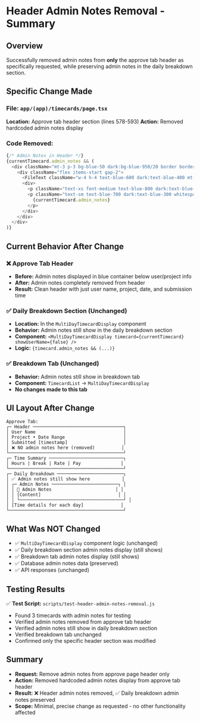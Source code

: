 # Header Admin Notes Removal - Summary

## Overview
Successfully removed admin notes from **only** the approve tab header as specifically requested, while preserving admin notes in the daily breakdown section.

## Specific Change Made

### **File:** `app/(app)/timecards/page.tsx`
**Location:** Approve tab header section (lines 578-593)
**Action:** Removed hardcoded admin notes display

### **Code Removed:**
```typescript
{/* Admin Notes in Header */}
{currentTimecard.admin_notes && (
  <div className="mt-3 p-3 bg-blue-50 dark:bg-blue-950/20 border border-blue-200 dark:border-blue-800 rounded-lg">
    <div className="flex items-start gap-2">
      <FileText className="w-4 h-4 text-blue-600 dark:text-blue-400 mt-0.5 flex-shrink-0" />
      <div>
        <p className="text-xs font-medium text-blue-800 dark:text-blue-200 mb-1">Admin Notes</p>
        <p className="text-sm text-blue-700 dark:text-blue-300 whitespace-pre-wrap">
          {currentTimecard.admin_notes}
        </p>
      </div>
    </div>
  </div>
)}
```

## Current Behavior After Change

### ❌ **Approve Tab Header**
- **Before:** Admin notes displayed in blue container below user/project info
- **After:** Admin notes completely removed from header
- **Result:** Clean header with just user name, project, date, and submission time

### ✅ **Daily Breakdown Section** (Unchanged)
- **Location:** In the `MultiDayTimecardDisplay` component
- **Behavior:** Admin notes still show in the daily breakdown section
- **Component:** `<MultiDayTimecardDisplay timecard={currentTimecard} showUserName={false} />`
- **Logic:** `{timecard.admin_notes && (...)}`

### ✅ **Breakdown Tab** (Unchanged)
- **Behavior:** Admin notes still show in breakdown tab
- **Component:** `TimecardList` → `MultiDayTimecardDisplay`
- **No changes made to this tab**

## UI Layout After Change

```
Approve Tab:
┌─ Header ──────────────────────────────────┐
│ User Name                                 │
│ Project • Date Range                      │
│ Submitted [timestamp]                     │
│ ❌ NO admin notes here (removed)          │
└───────────────────────────────────────────┘
┌─ Time Summary ────────────────────────────┐
│ Hours | Break | Rate | Pay               │
└───────────────────────────────────────────┘
┌─ Daily Breakdown ─────────────────────────┐
│ ✅ Admin notes still show here            │
│ ┌─ Admin Notes ─────────────────────────┐ │
│ │ 📄 Admin Notes                        │ │
│ │ [Content]                             │ │
│ │ └───────────────────────────────────────┘ │
│ [Time details for each day]              │
└───────────────────────────────────────────┘
```

## What Was NOT Changed
- ✅ `MultiDayTimecardDisplay` component logic (unchanged)
- ✅ Daily breakdown section admin notes display (still shows)
- ✅ Breakdown tab admin notes display (still shows)
- ✅ Database admin notes data (preserved)
- ✅ API responses (unchanged)

## Testing Results
✅ **Test Script:** `scripts/test-header-admin-notes-removal.js`
- Found 3 timecards with admin notes for testing
- Verified admin notes removed from approve tab header
- Verified admin notes still show in daily breakdown section
- Verified breakdown tab unchanged
- Confirmed only the specific header section was modified

## Summary
- **Request:** Remove admin notes from approve page header only
- **Action:** Removed hardcoded admin notes display from approve tab header
- **Result:** ❌ Header admin notes removed, ✅ Daily breakdown admin notes preserved
- **Scope:** Minimal, precise change as requested - no other functionality affected